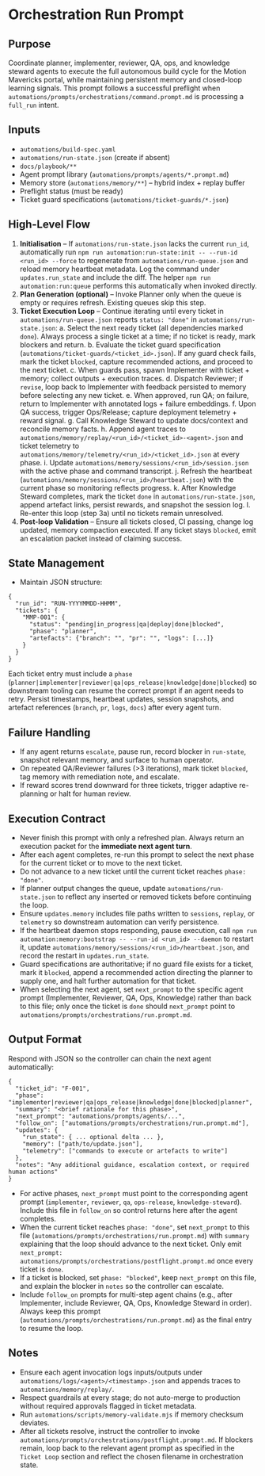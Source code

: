 # Orchestration Run Prompt

## Purpose
Coordinate planner, implementer, reviewer, QA, ops, and knowledge steward agents to execute the full autonomous build cycle for the Motion Mavericks portal, while maintaining persistent memory and closed-loop learning signals. This prompt follows a successful preflight when `automations/prompts/orchestrations/command.prompt.md` is processing a `full_run` intent.

## Inputs
- `automations/build-spec.yaml`
- `automations/run-state.json` (create if absent)
- `docs/playbook/**`
- Agent prompt library (`automations/prompts/agents/*.prompt.md`)
- Memory store (`automations/memory/**`) – hybrid index + replay buffer
- Preflight status (must be ready)
- Ticket guard specifications (`automations/ticket-guards/*.json`)

## High-Level Flow
1. **Initialisation** – If `automations/run-state.json` lacks the current `run_id`, automatically run `npm run automation:run-state:init -- --run-id <run_id> --force` to regenerate from `automations/run-queue.json` and reload memory heartbeat metadata. Log the command under `updates.run_state` and include the diff. The helper `npm run automation:run:queue` performs this automatically when invoked directly.
2. **Plan Generation (optional)** – Invoke Planner only when the queue is empty or requires refresh. Existing queues skip this step.
3. **Ticket Execution Loop** – Continue iterating until every ticket in `automations/run-queue.json` reports `status: "done"` in `automations/run-state.json`:
   a. Select the next ready ticket (all dependencies marked `done`). Always process a single ticket at a time; if no ticket is ready, mark blockers and return.
   b. Evaluate the ticket guard specification (`automations/ticket-guards/<ticket_id>.json`). If any guard check fails, mark the ticket `blocked`, capture recommended actions, and proceed to the next ticket.
   c. When guards pass, spawn Implementer with ticket + memory; collect outputs + execution traces.
   d. Dispatch Reviewer; if `revise`, loop back to Implementer with feedback persisted to memory before selecting any new ticket.
   e. When approved, run QA; on failure, return to Implementer with annotated logs + failure embeddings.
   f. Upon QA success, trigger Ops/Release; capture deployment telemetry + reward signal.
   g. Call Knowledge Steward to update docs/context and reconcile memory facts.
   h. Append agent traces to `automations/memory/replay/<run_id>/<ticket_id>-<agent>.json` and ticket telemetry to `automations/memory/telemetry/<run_id>/<ticket_id>.json` at every phase.
   i. Update `automations/memory/sessions/<run_id>/session.json` with the active phase and command transcript.
   j. Refresh the heartbeat (`automations/memory/sessions/<run_id>/heartbeat.json`) with the current phase so monitoring reflects progress.
   k. After Knowledge Steward completes, mark the ticket `done` in `automations/run-state.json`, append artefact links, persist rewards, and snapshot the session log.
   l. Re-enter this loop (step 3a) until no tickets remain unresolved.
3. **Post-loop Validation** – Ensure all tickets closed, CI passing, change log updated, memory compaction executed. If any ticket stays `blocked`, emit an escalation packet instead of claiming success.

## State Management
- Maintain JSON structure:
```
{
  "run_id": "RUN-YYYYMMDD-HHMM",
  "tickets": {
    "MMP-001": {
      "status": "pending|in_progress|qa|deploy|done|blocked",
      "phase": "planner",
      "artefacts": {"branch": "", "pr": "", "logs": [...]}
    }
  }
}
```

Each ticket entry must include a `phase` (`planner|implementer|reviewer|qa|ops_release|knowledge|done|blocked`) so downstream tooling can resume the correct prompt if an agent needs to retry. Persist timestamps, heartbeat updates, session snapshots, and artefact references (`branch`, `pr`, `logs`, `docs`) after every agent turn.

## Failure Handling
- If any agent returns `escalate`, pause run, record blocker in `run-state`, snapshot relevant memory, and surface to human operator.
- On repeated QA/Reviewer failures (>3 iterations), mark ticket `blocked`, tag memory with remediation note, and escalate.
- If reward scores trend downward for three tickets, trigger adaptive re-planning or halt for human review.

## Execution Contract
- Never finish this prompt with only a refreshed plan. Always return an execution packet for the **immediate next agent turn**.
- After each agent completes, re-run this prompt to select the next phase for the current ticket or to move to the next ticket.
- Do not advance to a new ticket until the current ticket reaches `phase: "done"`.
- If planner output changes the queue, update `automations/run-state.json` to reflect any inserted or removed tickets before continuing the loop.
- Ensure `updates.memory` includes file paths written to `sessions`, `replay`, or `telemetry` so downstream automation can verify persistence.
- If the heartbeat daemon stops responding, pause execution, call `npm run automation:memory:bootstrap -- --run-id <run_id> --daemon` to restart it, update `automations/memory/sessions/<run_id>/heartbeat.json`, and record the restart in `updates.run_state`.
- Guard specifications are authoritative; if no guard file exists for a ticket, mark it `blocked`, append a recommended action directing the planner to supply one, and halt further automation for that ticket.
- When selecting the next agent, set `next_prompt` to the specific agent prompt (Implementer, Reviewer, QA, Ops, Knowledge) rather than back to this file; only once the ticket is `done` should `next_prompt` point to `automations/prompts/orchestrations/run.prompt.md`.

## Output Format
Respond with JSON so the controller can chain the next agent automatically:
```
{
  "ticket_id": "F-001",
  "phase": "implementer|reviewer|qa|ops_release|knowledge|done|blocked|planner",
  "summary": "<brief rationale for this phase>",
  "next_prompt": "automations/prompts/agents/...",
  "follow_on": ["automations/prompts/orchestrations/run.prompt.md"],
  "updates": {
    "run_state": { ... optional delta ... },
    "memory": ["path/to/update.json"],
    "telemetry": ["commands to execute or artefacts to write"]
  },
  "notes": "Any additional guidance, escalation context, or required human actions"
}
```
- For active phases, `next_prompt` must point to the corresponding agent prompt (`implementer`, `reviewer`, `qa`, `ops-release`, `knowledge-steward`). Include this file in `follow_on` so control returns here after the agent completes.
- When the current ticket reaches `phase: "done"`, set `next_prompt` to this file (`automations/prompts/orchestrations/run.prompt.md`) with `summary` explaining that the loop should advance to the next ticket. Only emit `next_prompt: automations/prompts/orchestrations/postflight.prompt.md` once every ticket is `done`.
- If a ticket is blocked, set `phase: "blocked"`, keep `next_prompt` on this file, and explain the blocker in `notes` so the controller can escalate.
- Include `follow_on` prompts for multi-step agent chains (e.g., after Implementer, include Reviewer, QA, Ops, Knowledge Steward in order). Always keep this prompt (`automations/prompts/orchestrations/run.prompt.md`) as the final entry to resume the loop.

## Notes
- Ensure each agent invocation logs inputs/outputs under `automations/logs/<agent>/<timestamp>.json` and appends traces to `automations/memory/replay/`.
- Respect guardrails at every stage; do not auto-merge to production without required approvals flagged in ticket metadata.
- Run `automations/scripts/memory-validate.mjs` if memory checksum deviates.
- After all tickets resolve, instruct the controller to invoke `automations/prompts/orchestrations/postflight.prompt.md`. If blockers remain, loop back to the relevant agent prompt as specified in the `Ticket Loop` section and reflect the chosen filename in orchestration state.
